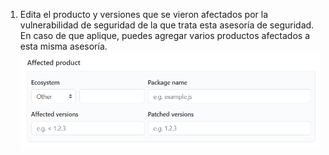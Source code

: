 1. Edita el producto y versiones que se vieron afectados por la vulnerabilidad de seguridad de la que trata esta asesoría de seguridad. En caso de que aplique, puedes agregar varios productos afectados a esta misma asesoría. ![Metadatos de asesoría de seguridad](/assets/images/help/security/security-advisory-affected-product.png)
